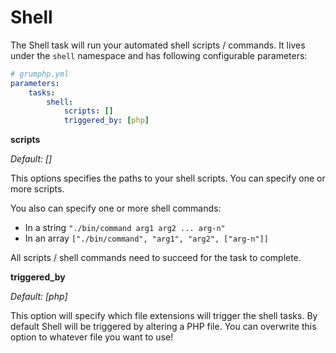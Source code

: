 # Shell

The Shell task will run your automated shell scripts / commands.
It lives under the `shell` namespace and has following configurable parameters:

```yaml
# grumphp.yml
parameters:
    tasks:
        shell:
            scripts: []
            triggered_by: [php]
```

**scripts**

*Default: []*

This options specifies the paths to your shell scripts.
You can specify one or more scripts. 

You also can specify one or more shell commands:
- In a string ``"./bin/command arg1 arg2 ... arg-n"``
- In an array ``["./bin/command", "arg1", "arg2", ["arg-n"]]``

All scripts / shell commands need to succeed for the task to complete.

**triggered_by**

*Default: [php]*

This option will specify which file extensions will trigger the shell tasks.
By default Shell will be triggered by altering a PHP file. 
You can overwrite this option to whatever file you want to use!
